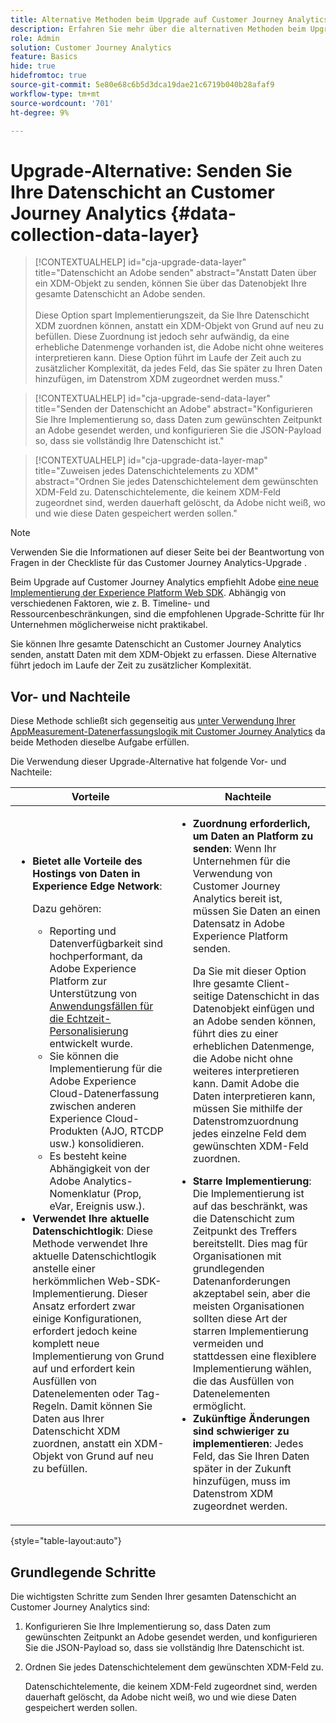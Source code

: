 ```yaml
---
title: Alternative Methoden beim Upgrade auf Customer Journey Analytics
description: Erfahren Sie mehr über die alternativen Methoden beim Upgrade auf Customer Journey Analytics
role: Admin
solution: Customer Journey Analytics
feature: Basics
hide: true
hidefromtoc: true
source-git-commit: 5e80e68c6b5d3dca19dae21c6719b040b28afaf9
workflow-type: tm+mt
source-wordcount: '701'
ht-degree: 9%

---
```


# Upgrade-Alternative: Senden Sie Ihre Datenschicht an Customer Journey Analytics {#data-collection-data-layer}

<!-- markdownlint-disable MD034 -->

>[!CONTEXTUALHELP]
>id="cja-upgrade-data-layer"
>title="Datenschicht an Adobe senden"
>abstract="Anstatt Daten über ein XDM-Objekt zu senden, können Sie über das Datenobjekt Ihre gesamte Datenschicht an Adobe senden.<br><br>Diese Option spart Implementierungszeit, da Sie Ihre Datenschicht XDM zuordnen können, anstatt ein XDM-Objekt von Grund auf neu zu befüllen. Diese Zuordnung ist jedoch sehr aufwändig, da eine erhebliche Datenmenge vorhanden ist, die Adobe nicht ohne weiteres interpretieren kann. Diese Option führt im Laufe der Zeit auch zu zusätzlicher Komplexität, da jedes Feld, das Sie später zu Ihren Daten hinzufügen, im Datenstrom XDM zugeordnet werden muss."

<!-- markdownlint-enable MD034 -->

<!-- markdownlint-disable MD034 -->

>[!CONTEXTUALHELP]
>id="cja-upgrade-send-data-layer"
>title="Senden der Datenschicht an Adobe"
>abstract="Konfigurieren Sie Ihre Implementierung so, dass Daten zum gewünschten Zeitpunkt an Adobe gesendet werden, und konfigurieren Sie die JSON-Payload so, dass sie vollständig Ihre Datenschicht ist."

<!-- markdownlint-enable MD034 -->

<!-- markdownlint-disable MD034 -->

>[!CONTEXTUALHELP]
>id="cja-upgrade-data-layer-map"
>title="Zuweisen jedes Datenschichtelements zu XDM"
>abstract="Ordnen Sie jedes Datenschichtelement dem gewünschten XDM-Feld zu. Datenschichtelemente, die keinem XDM-Feld zugeordnet sind, werden dauerhaft gelöscht, da Adobe nicht weiß, wo und wie diese Daten gespeichert werden sollen."

<!-- markdownlint-enable MD034 -->

>[!NOTE]
> 
>Verwenden Sie die Informationen auf dieser Seite bei der Beantwortung von Fragen in der Checkliste für das Customer Journey Analytics-Upgrade [](https://gigazelle.github.io/cja-ttv/).

Beim Upgrade auf Customer Journey Analytics empfiehlt Adobe [eine neue Implementierung der Experience Platform Web SDK](/help/getting-started/cja-upgrade/cja-upgrade-recommendations.md). Abhängig von verschiedenen Faktoren, wie z. B. Timeline- und Ressourcenbeschränkungen, sind die empfohlenen Upgrade-Schritte für Ihr Unternehmen möglicherweise nicht praktikabel.

Sie können Ihre gesamte Datenschicht an Customer Journey Analytics senden, anstatt Daten mit dem XDM-Objekt zu erfassen. Diese Alternative führt jedoch im Laufe der Zeit zu zusätzlicher Komplexität.

## Vor- und Nachteile

Diese Methode schließt sich gegenseitig aus [unter Verwendung Ihrer AppMeasurement-Datenerfassungslogik mit Customer Journey Analytics](/help/getting-started/cja-upgrade/cja-upgrade-alternative-appmeasurement.md) da beide Methoden dieselbe Aufgabe erfüllen.

Die Verwendung dieser Upgrade-Alternative hat folgende Vor- und Nachteile:

| Vorteile | Nachteile |
|----------|---------|
| <ul><li>**Bietet alle Vorteile des Hostings von Daten in Experience Edge Network**: <p>Dazu gehören:</p><ul><li>Reporting und Datenverfügbarkeit sind hochperformant, da Adobe Experience Platform zur Unterstützung von [Anwendungsfällen für die Echtzeit-Personalisierung](https://experienceleague.adobe.com/docs/experience-platform/destinations/ui/activate/configure-personalization-destinations.html?lang=de) entwickelt wurde. </li><li>Sie können die Implementierung für die Adobe Experience Cloud-Datenerfassung zwischen anderen Experience Cloud-Produkten (AJO, RTCDP usw.) konsolidieren.</li><li>Es besteht keine Abhängigkeit von der Adobe Analytics-Nomenklatur (Prop, eVar, Ereignis usw.).</li></ul><li>**Verwendet Ihre aktuelle Datenschichtlogik**: Diese Methode verwendet Ihre aktuelle Datenschichtlogik anstelle einer herkömmlichen Web-SDK-Implementierung. Dieser Ansatz erfordert zwar einige Konfigurationen, erfordert jedoch keine komplett neue Implementierung von Grund auf und erfordert kein Ausfüllen von Datenelementen oder Tag-Regeln. Damit können Sie Daten aus Ihrer Datenschicht XDM zuordnen, anstatt ein XDM-Objekt von Grund auf neu zu befüllen.</li></ul> | <ul><li>**Zuordnung erforderlich, um Daten an Platform zu senden**: Wenn Ihr Unternehmen für die Verwendung von Customer Journey Analytics bereit ist, müssen Sie Daten an einen Datensatz in Adobe Experience Platform senden. <p>Da Sie mit dieser Option Ihre gesamte Client-seitige Datenschicht in das Datenobjekt einfügen und an Adobe senden können, führt dies zu einer erheblichen Datenmenge, die Adobe nicht ohne weiteres interpretieren kann. Damit Adobe die Daten interpretieren kann, müssen Sie mithilfe der Datenstromzuordnung jedes einzelne Feld dem gewünschten XDM-Feld zuordnen.</p></li><li>**Starre Implementierung**: Die Implementierung ist auf das beschränkt, was die Datenschicht zum Zeitpunkt des Treffers bereitstellt. Dies mag für Organisationen mit grundlegenden Datenanforderungen akzeptabel sein, aber die meisten Organisationen sollten diese Art der starren Implementierung vermeiden und stattdessen eine flexiblere Implementierung wählen, die das Ausfüllen von Datenelementen ermöglicht.</li><li>**Zukünftige Änderungen sind schwieriger zu implementieren**: Jedes Feld, das Sie Ihren Daten später in der Zukunft hinzufügen, muss im Datenstrom XDM zugeordnet werden.</li></ul> |

{style="table-layout:auto"}

## Grundlegende Schritte

Die wichtigsten Schritte zum Senden Ihrer gesamten Datenschicht an Customer Journey Analytics sind:

1. Konfigurieren Sie Ihre Implementierung so, dass Daten zum gewünschten Zeitpunkt an Adobe gesendet werden, und konfigurieren Sie die JSON-Payload so, dass sie vollständig Ihre Datenschicht ist.

1. Ordnen Sie jedes Datenschichtelement dem gewünschten XDM-Feld zu.

   Datenschichtelemente, die keinem XDM-Feld zugeordnet sind, werden dauerhaft gelöscht, da Adobe nicht weiß, wo und wie diese Daten gespeichert werden sollen.



